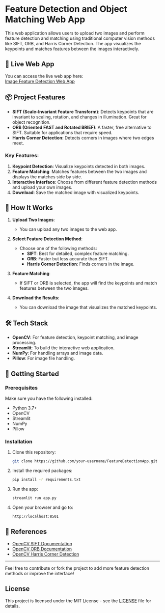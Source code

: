 # Feature Detection and Object Matching Web App

This web application allows users to upload two images and perform feature detection and matching using traditional computer vision methods like SIFT, ORB, and Harris Corner Detection. The app visualizes the keypoints and matches features between the images interactively.

## 🚀 **Live Web App**
You can access the live web app here:  
[Image Feature Detection Web App](https://your-deployed-app-link.com)

## 📦 **Project Features**
- **SIFT (Scale-Invariant Feature Transform)**: Detects keypoints that are invariant to scaling, rotation, and changes in illumination. Great for object recognition.
- **ORB (Oriented FAST and Rotated BRIEF)**: A faster, free alternative to SIFT. Suitable for applications that require speed.
- **Harris Corner Detection**: Detects corners in images where two edges meet.

### Key Features:
1. **Keypoint Detection**: Visualize keypoints detected in both images.
2. **Feature Matching**: Matches features between the two images and displays the matches side by side.
3. **Interactive Interface**: Choose from different feature detection methods and upload your own images.
4. **Download**: Save the matched image with visualized keypoints.

## 🔧 **How It Works**

1. **Upload Two Images**:
   - You can upload any two images to the web app.
   
2. **Select Feature Detection Method**:
   - Choose one of the following methods:
     - **SIFT**: Best for detailed, complex feature matching.
     - **ORB**: Faster but less accurate than SIFT.
     - **Harris Corner Detection**: Finds corners in the image.
   
3. **Feature Matching**:
   - If SIFT or ORB is selected, the app will find the keypoints and match features between the two images.
   
4. **Download the Results**:
   - You can download the image that visualizes the matched keypoints.

## 🛠️ **Tech Stack**
- **OpenCV**: For feature detection, keypoint matching, and image processing.
- **Streamlit**: To build the interactive web application.
- **NumPy**: For handling arrays and image data.
- **Pillow**: For image file handling.

## 🚀 **Getting Started**
### Prerequisites
Make sure you have the following installed:
- Python 3.7+
- OpenCV
- Streamlit
- NumPy
- Pillow

### Installation

1. Clone this repository:
    ```bash
    git clone https://github.com/your-username/FeatureDetectionApp.git
    ```

2. Install the required packages:
    ```bash
    pip install -r requirements.txt
    ```

3. Run the app:
    ```bash
    streamlit run app.py
    ```

4. Open your browser and go to:
    ```bash
    http://localhost:8501
    ```

## 📖 **References**

- [OpenCV SIFT Documentation](https://docs.opencv.org/4.x/da/df5/tutorial_py_sift_intro.html)
- [OpenCV ORB Documentation](https://docs.opencv.org/4.x/db/d95/classcv_1_1ORB.html)
- [OpenCV Harris Corner Detection](https://docs.opencv.org/4.x/dd/d1a/group__imgproc__feature.html)

---

Feel free to contribute or fork the project to add more feature detection methods or improve the interface!

## License
This project is licensed under the MIT License - see the [LICENSE](LICENSE) file for details.
